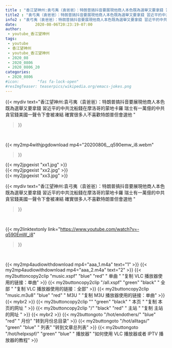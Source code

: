 ```yaml
---
title : "香江望神州:袁弓夷（袁爸爸）：特朗普搞抖音要展現他商人本色既為選舉又要拿錢 習近平的中共沈船錢在摩洛哥的蒙地卡羅 瑞士有一萬億的中共貪官錢美國一聲令下會被凍結 確實很多人不喜歡特朗普但會選他 "
title2 : "袁弓夷（袁爸爸）：特朗普搞抖音要展現他商人本色既為選舉又要拿錢 習近平的中共沈船錢在摩洛哥的蒙地卡羅 瑞士有一萬億的中共貪官錢美國一聲令下會被凍結 確實很多人不喜歡特朗普但會選他 "
info2 : "袁弓夷（袁爸爸）：特朗普搞抖音要展現他商人本色既為選舉又要拿錢 習近平的中共沈船錢在摩洛哥的蒙地卡羅 瑞士有一萬億的中共貪官錢美國一聲令下會被凍結 確實很多人不喜歡特朗普但會選他 "
date:        2020-08-06T20:23:19-07:00
author:
 - youtube_香江望神州
tags:
 - youtube
 - 香江望神州
 - youtube_香江望神州
 - 2020_08
 - 2020_0806
 - 2020_0806_20
categories:
 - 2020_0806
#icon:        "fas fa-lock-open"
#resImgTeaser: teaserpics/wikipedia.org/emacs-jokes.png
---
```


{{< mydiv text="香江望神州:袁弓夷（袁爸爸）：特朗普搞抖音要展現他商人本色既為選舉又要拿錢 習近平的中共沈船錢在摩洛哥的蒙地卡羅 瑞士有一萬億的中共貪官錢美國一聲令下會被凍結 確實很多人不喜歡特朗普但會選他 "
>}}
<br>


{{< my2mp4withjpgdownload mp4="20200806__q590emw_i8.webm"
>}}

{{< my2jpgexist "xx1.jpg" >}}<br>
{{< my2jpgexist "xx2.jpg" >}}<br>
{{< my2jpgexist "xx3.jpg" >}}<br>



{{< mydiv text="香江望神州:袁弓夷（袁爸爸）：特朗普搞抖音要展現他商人本色既為選舉又要拿錢 習近平的中共沈船錢在摩洛哥的蒙地卡羅 瑞士有一萬億的中共貪官錢美國一聲令下會被凍結 確實很多人不喜歡特朗普但會選他 "
>}}
<br>

{{< my2linktextonly link="https://www.youtube.com/watch?v=-q590EmW_i8"
>}}


<br>

{{< my2mp4audiowithdownload mp4="aaa_1.m4a"    text="1" >}}
{{< my2mp4audiowithdownload mp4="aaa_2.m4a"    text="2" >}}
{{< my2buttoncopy2clip "music.xspf"        "blue"   "red"    " 单曲 "  "复制 VLC 播放器使用的链接：单曲" >}} {{< my2buttoncopy2clip "/all.xspf"         "green"  "black"  " 全部 "  "复制 VLC 播放器使用的链接：全部" >}} {{< my2buttoncopy2clip "music.m3u8"        "blue"   "red"    " M3U  "    "复制 M3U 播放器使用的链接：单曲" >}} {{< mybr2 >}} {{< my2buttoncopy2clip ""                  "green"  "black"  " 本页 "    "复制 本页的网址 " >}} {{< my2buttoncopy2clip "/"                 "black"  "red"    " 主站 "    "复制 主站的网址 " >}} {{< mybr2 >}} {{< my2buttongoto      "/hot/endothers/"   "blue"   "red"    " 月份"   "转到月份总目录" >}} {{< my2buttongoto      "/hot/alltags/"     "green"  "blue"   " 列表"   "转到文章总列表" >}} {{< my2buttongoto      "/hot/helpxspf/"    "green"  "blue"   " 播放器" "如何使用 VLC 播放器或者 IPTV 播放器的教程" >}} 
